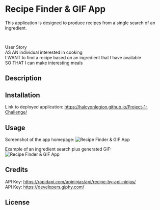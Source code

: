 # Recipe Finder & GIF App

This application is designed to produce recipes from a single search of an ingredient.


<br>

User Story <br>
AS AN individual interested in cooking <br>
I WANT to find a recipe based on an ingredient that I have available <br>
SO THAT I can make interesting meals





## Description




## Installation

Link to deployed application:
https://halcyonlegion.github.io/Project-1-Challenge/



## Usage

Screenshot of the app homepage:
![Recipe Finder & GIF App](./assets/images/App%20Screenshot.png)


Example of an ingredient search plus generated GIF:
![Recipe Finder & GIF App](./assets/images/Tomato%20ingredient%20search.png)



## Credits
API Key: https://rapidapi.com/apininjas/api/recipe-by-api-ninjas/
<br>
API Key: https://developers.giphy.com/



## License



